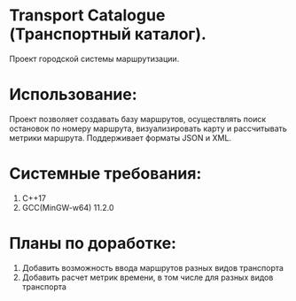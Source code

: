 # Transport Catalogue (Транспортный каталог). 

Проект городской системы маршрутизации.

# Использование:

Проект позволяет создавать базу маршрутов, осуществлять поиск остановок по номеру маршрута, визуализировать карту и рассчитывать метрики маршрута. Поддерживает форматы JSON и XML.

# Системные требования:
1. С++17
2. GCC(MinGW-w64) 11.2.0

# Планы по доработке:
1. Добавить возможность ввода маршрутов разных видов транспорта
2. Добавить расчет метрик времени, в том числе для разных видов транспорта
